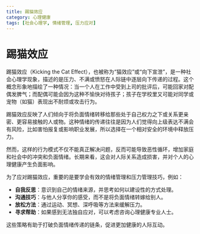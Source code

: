 ```yaml
---
title: 踢猫效应
category: 心理健康
tags: [社会心理学, 情绪管理, 压力应对]
---
```

# 踢猫效应
踢猫效应（Kicking the Cat Effect），也被称为“猫效应”或“向下宣泄”，是一种社会心理学现象，描述的是压力、不满或愤怒在人际链中逐层向下传递的过程。这个概念形象地描绘了一种情况：当一个人在工作中受到上司的批评后，可能回家对配偶发脾气；而配偶可能会因为这种不愉快对待孩子；孩子在学校里又可能对同学或宠物（如猫）表现出不耐烦或攻击行为。

踢猫效应反映了人们倾向于将负面情绪转移给那些处于自己权力之下或关系更亲密、更容易接触的人或物。这种情绪的传递往往是因为人们觉得向上级表达不满会有风险，比如害怕报复或影响职业发展，所以选择在一个相对安全的环境中释放压力。

然而，这样的行为模式不仅不能真正解决问题，反而可能导致恶性循环，增加家庭和社会中的冲突和负面情绪。长期来看，这会对人际关系造成损害，并对个人的心理健康产生负面影响。

为了应对踢猫效应，重要的是要学会有效的情绪管理和压力管理技巧，例如：

- **自我反思**：意识到自己的情绪来源，并思考如何以建设性的方式处理。
- **沟通技巧**：与他人分享你的感受，而不是将负面情绪转嫁给别人。
- **放松方法**：通过运动、冥想、深呼吸等方法来缓解压力。
- **寻求帮助**：如果感到无法独自应对，可以考虑咨询心理健康专业人士。

这些策略有助于打破负面情绪传递的链条，促进更加健康的人际互动。